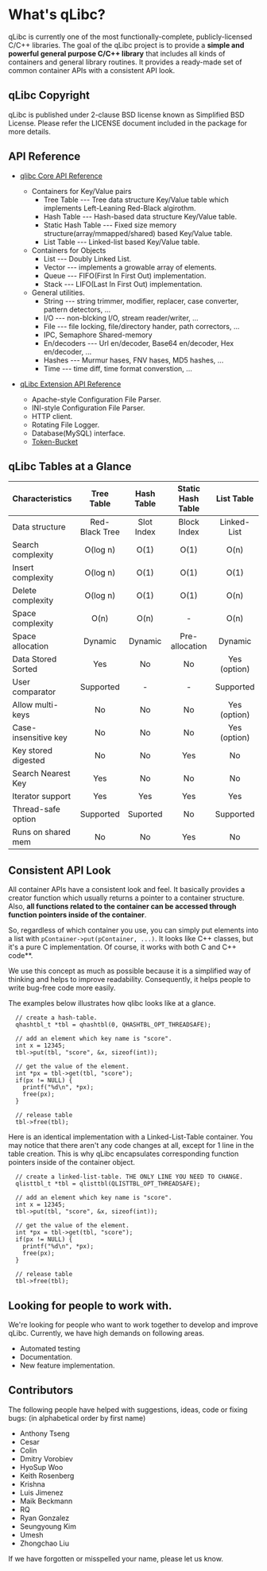 What's qLibc?
=============

qLibc is currently one of the most functionally-complete, publicly-licensed
C/C++ libraries. The goal of the qLibc project is to provide a **simple and
powerful general purpose C/C++ library** that includes all kinds of containers
and general library routines. It provides a ready-made set of common container
APIs with a consistent API look.

## qLibc Copyright

qLibc is published under 2-clause BSD license known as Simplified BSD License.
Please refer the LICENSE document included in the package for more details.

## API Reference

* [qlibc Core API Reference](http://wolkykim.github.io/qlibc/doc/html/files.html)
  * Containers for Key/Value pairs
    * Tree Table --- Tree data structure Key/Value table which implements Left-Leaning Red-Black algirothm.
    * Hash Table --- Hash-based data structure Key/Value table.
    * Static Hash Table --- Fixed size memory structure(array/mmapped/shared) based Key/Value table.
    * List Table --- Linked-list based Key/Value table.
  * Containers for Objects
    * List --- Doubly Linked List.
    * Vector --- implements a growable array of elements.
    * Queue --- FIFO(First In First Out) implementation.
    * Stack --- LIFO(Last In First Out) implementation.
  * General utilities.
    * String --- string trimmer, modifier, replacer, case converter, pattern detectors, ...
    * I/O --- non-blcking I/O, stream reader/writer, ...
    * File --- file locking, file/directory hander, path correctors, ...
    * IPC, Semaphore Shared-memory
    * En/decoders --- Url en/decoder, Base64 en/decoder, Hex en/decoder, ...
    * Hashes --- Murmur hases, FNV hases, MD5 hashes, ...
    * Time --- time diff, time format converstion, ...

* [qLibc Extension API Reference](http://wolkykim.github.io/qlibc/doc/html/files.html)
  * Apache-style Configuration File Parser.
  * INI-style Configuration File Parser.
  * HTTP client.
  * Rotating File Logger.
  * Database(MySQL) interface.
  * [Token-Bucket](http://en.wikipedia.org/wiki/Token_bucket)

## qLibc Tables at a Glance

| Characteristics   | Tree Table  | Hash Table  |Static Hash Table| List Table  |
|:------------------|:-----------:|:-----------:|:---------------:|:-----------:|
| Data structure    |Red-Black Tree| Slot Index | Block Index     | Linked-List |
| Search complexity | O(log n)    | O(1)        | O(1)            | O(n)        |
| Insert complexity | O(log n)    | O(1)        | O(1)            | O(1)        |
| Delete complexity | O(log n)    | O(1)        | O(1)            | O(n)        |
| Space complexity  | O(n)        | O(n)        | -               | O(n)        |
| Space allocation  | Dynamic     | Dynamic     | Pre-allocation  | Dynamic     |
| Data Stored Sorted| Yes         | No          | No              | Yes (option)|
| User comparator   | Supported   | -           | -               | Supported   |
| Allow multi-keys  | No          | No          | No              | Yes (option)|
| Case-insensitive key| No        | No          | No              | Yes (option)|
| Key stored digested| No         | No          | Yes             | No          |
| Search Nearest Key| Yes         | No          | No              | No          |
| Iterator support  | Yes         | Yes         | Yes             | Yes         |
| Thread-safe option| Supported   | Suported    | No              | Supported   |
| Runs on shared mem| No          | No          | Yes             | No          |

## Consistent API Look

All container APIs have a consistent look and feel. It basically provides
a creator function which usually returns a pointer to a container structure.
Also, **all functions related to the container can be accessed through function
pointers inside of the container**.

So, regardless of which container you use, you can simply put elements into
a list with `pContainer->put(pContainer, ...)`. It looks like C++ classes,
but it's a pure C implementation. Of course, it works with both C and C++ code**.

We use this concept as much as possible because it is a simplified way of
thinking and helps to improve readability. Consequently, it helps people to
write bug-free code more easily.

The examples below illustrates how qlibc looks like at a glance.

~~~{.c}
  // create a hash-table.
  qhashtbl_t *tbl = qhashtbl(0, QHASHTBL_OPT_THREADSAFE);
  
  // add an element which key name is "score".
  int x = 12345;
  tbl->put(tbl, "score", &x, sizeof(int));
  
  // get the value of the element.
  int *px = tbl->get(tbl, "score");
  if(px != NULL) {
    printf("%d\n", *px);
    free(px);
  }
  
  // release table
  tbl->free(tbl);
~~~

Here is an identical implementation with a Linked-List-Table container.
You may notice that there aren't any code changes at all, except for 1 line
in the table creation. This is why qLibc encapsulates corresponding function
pointers inside of the container object.

~~~{.c}
  // create a linked-list-table. THE ONLY LINE YOU NEED TO CHANGE.
  qlisttbl_t *tbl = qlisttbl(QLISTTBL_OPT_THREADSAFE);
  
  // add an element which key name is "score".
  int x = 12345;
  tbl->put(tbl, "score", &x, sizeof(int));
  
  // get the value of the element.
  int *px = tbl->get(tbl, "score");
  if(px != NULL) {
    printf("%d\n", *px);             
    free(px);
  }
  
  // release table
  tbl->free(tbl);
~~~

## Looking for people to work with.

We're looking for people who want to work together to develop and improve qLibc.
Currently, we have high demands on following areas.

* Automated testing
* Documentation.
* New feature implementation.

## Contributors

The following people have helped with suggestions, ideas, code or fixing bugs:
(in alphabetical order by first name)

* Anthony Tseng
* Cesar
* Colin
* Dmitry Vorobiev
* HyoSup Woo
* Keith Rosenberg
* Krishna
* Luis Jimenez
* Maik Beckmann
* RQ
* Ryan Gonzalez
* Seungyoung Kim
* Umesh
* Zhongchao Liu

If we have forgotten or misspelled your name, please let us know.
